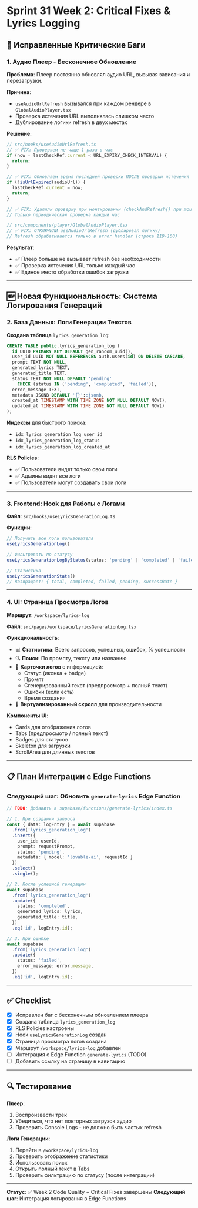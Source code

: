 # Sprint 31 Week 2: Critical Fixes & Lyrics Logging

## 🐛 Исправленные Критические Баги

### 1. **Аудио Плеер - Бесконечное Обновление**

**Проблема**: Плеер постоянно обновлял аудио URL, вызывая зависания и перезагрузки.

**Причина**:
- `useAudioUrlRefresh` вызывался при каждом рендере в `GlobalAudioPlayer.tsx`
- Проверка истечения URL выполнялась слишком часто
- Дублирование логики refresh в двух местах

**Решение**:
```typescript
// src/hooks/useAudioUrlRefresh.ts
// ✅ FIX: Проверяем не чаще 1 раза в час
if (now - lastCheckRef.current < URL_EXPIRY_CHECK_INTERVAL) {
  return;
}

// ✅ FIX: Обновляем время последней проверки ПОСЛЕ проверки истечения
if (!isUrlExpired(audioUrl)) {
  lastCheckRef.current = now;
  return;
}

// ✅ FIX: Удалили проверку при монтировании (checkAndRefresh() при mount)
// Только периодическая проверка каждый час
```

```typescript
// src/components/player/GlobalAudioPlayer.tsx
// ✅ FIX: ОТКЛЮЧИЛИ useAudioUrlRefresh (дублировал логику)
// Refresh обрабатывается только в error handler (строка 119-160)
```

**Результат**:
- ✅ Плеер больше не вызывает refresh без необходимости
- ✅ Проверка истечения URL только каждый час
- ✅ Единое место обработки ошибок загрузки

---

## 🆕 Новая Функциональность: Система Логирования Генераций

### 2. **База Данных: Логи Генерации Текстов**

**Создана таблица** `lyrics_generation_log`:

```sql
CREATE TABLE public.lyrics_generation_log (
  id UUID PRIMARY KEY DEFAULT gen_random_uuid(),
  user_id UUID NOT NULL REFERENCES auth.users(id) ON DELETE CASCADE,
  prompt TEXT NOT NULL,
  generated_lyrics TEXT,
  generated_title TEXT,
  status TEXT NOT NULL DEFAULT 'pending' 
    CHECK (status IN ('pending', 'completed', 'failed')),
  error_message TEXT,
  metadata JSONB DEFAULT '{}'::jsonb,
  created_at TIMESTAMP WITH TIME ZONE NOT NULL DEFAULT NOW(),
  updated_at TIMESTAMP WITH TIME ZONE NOT NULL DEFAULT NOW()
);
```

**Индексы** для быстрого поиска:
- `idx_lyrics_generation_log_user_id`
- `idx_lyrics_generation_log_status`
- `idx_lyrics_generation_log_created_at`

**RLS Policies**:
- ✅ Пользователи видят только свои логи
- ✅ Админы видят все логи
- ✅ Пользователи могут создавать свои логи

---

### 3. **Frontend: Hook для Работы с Логами**

**Файл**: `src/hooks/useLyricsGenerationLog.ts`

**Функции**:
```typescript
// Получить все логи пользователя
useLyricsGenerationLog()

// Фильтровать по статусу
useLyricsGenerationLogByStatus(status: 'pending' | 'completed' | 'failed')

// Статистика
useLyricsGenerationStats()
// Возвращает: { total, completed, failed, pending, successRate }
```

---

### 4. **UI: Страница Просмотра Логов**

**Маршрут**: `/workspace/lyrics-log`

**Файл**: `src/pages/workspace/LyricsGenerationLog.tsx`

**Функциональность**:
- 📊 **Статистика**: Всего запросов, успешных, ошибок, % успешности
- 🔍 **Поиск**: По промпту, тексту или названию
- 📝 **Карточки логов** с информацией:
  - Статус (иконка + badge)
  - Промпт
  - Сгенерированный текст (предпросмотр + полный текст)
  - Ошибки (если есть)
  - Время создания
- 📜 **Виртуализированный скролл** для производительности

**Компоненты UI**:
- Cards для отображения логов
- Tabs (предпросмотр / полный текст)
- Badges для статусов
- Skeleton для загрузки
- ScrollArea для длинных текстов

---

## 📋 План Интеграции с Edge Functions

### Следующий шаг: Обновить `generate-lyrics` Edge Function

```typescript
// TODO: Добавить в supabase/functions/generate-lyrics/index.ts

// 1. При создании запроса
const { data: logEntry } = await supabase
  .from('lyrics_generation_log')
  .insert({
    user_id: userId,
    prompt: requestPrompt,
    status: 'pending',
    metadata: { model: 'lovable-ai', requestId }
  })
  .select()
  .single();

// 2. После успешной генерации
await supabase
  .from('lyrics_generation_log')
  .update({
    status: 'completed',
    generated_lyrics: lyrics,
    generated_title: title,
  })
  .eq('id', logEntry.id);

// 3. При ошибке
await supabase
  .from('lyrics_generation_log')
  .update({
    status: 'failed',
    error_message: error.message,
  })
  .eq('id', logEntry.id);
```

---

## ✅ Checklist

- [x] Исправлен баг с бесконечным обновлением плеера
- [x] Создана таблица `lyrics_generation_log`
- [x] RLS Policies настроены
- [x] Hook `useLyricsGenerationLog` создан
- [x] Страница просмотра логов создана
- [x] Маршрут `/workspace/lyrics-log` добавлен
- [ ] Интеграция с Edge Function `generate-lyrics` (TODO)
- [ ] Добавить ссылку на страницу в навигацию

---

## 🔍 Тестирование

**Плеер**:
1. Воспроизвести трек
2. Убедиться, что нет повторных загрузок аудио
3. Проверить Console Logs - не должно быть частых refresh

**Логи Генерации**:
1. Перейти в `/workspace/lyrics-log`
2. Проверить отображение статистики
3. Использовать поиск
4. Открыть полный текст в Tabs
5. Проверить фильтрацию по статусу (после интеграции)

---

**Статус**: ✅ Week 2 Code Quality + Critical Fixes завершены
**Следующий шаг**: Интеграция логирования в Edge Functions
